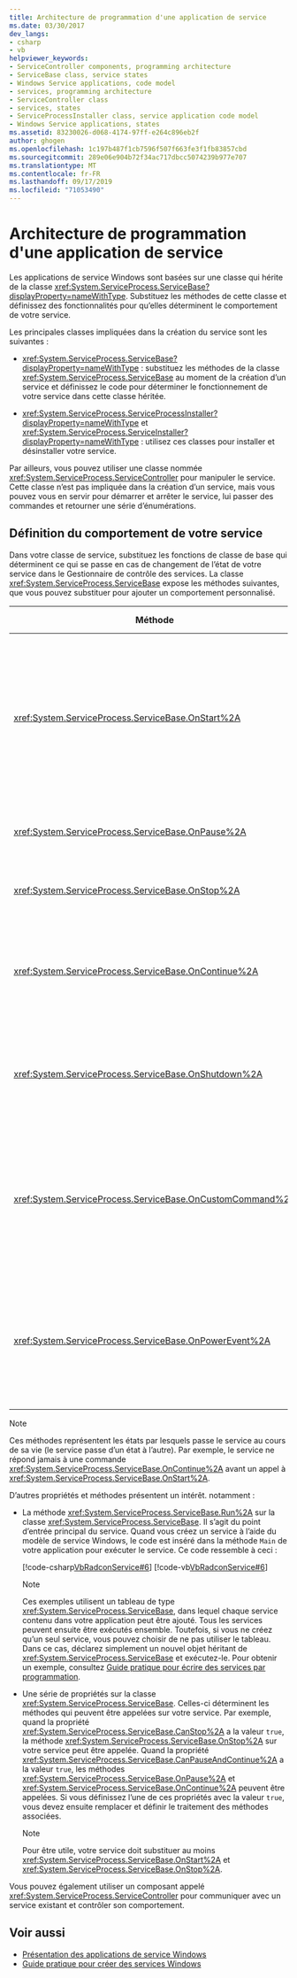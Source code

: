 ```yaml
---
title: Architecture de programmation d'une application de service
ms.date: 03/30/2017
dev_langs:
- csharp
- vb
helpviewer_keywords:
- ServiceController components, programming architecture
- ServiceBase class, service states
- Windows Service applications, code model
- services, programming architecture
- ServiceController class
- services, states
- ServiceProcessInstaller class, service application code model
- Windows Service applications, states
ms.assetid: 83230026-d068-4174-97ff-e264c896eb2f
author: ghogen
ms.openlocfilehash: 1c197b487f1cb7596f507f663fe3f1fb83857cbd
ms.sourcegitcommit: 289e06e904b72f34ac717dbcc5074239b977e707
ms.translationtype: MT
ms.contentlocale: fr-FR
ms.lasthandoff: 09/17/2019
ms.locfileid: "71053490"
---
```

# <a name="service-application-programming-architecture"></a>Architecture de programmation d'une application de service
Les applications de service Windows sont basées sur une classe qui hérite de la classe <xref:System.ServiceProcess.ServiceBase?displayProperty=nameWithType>. Substituez les méthodes de cette classe et définissez des fonctionnalités pour qu’elles déterminent le comportement de votre service.  
  
 Les principales classes impliquées dans la création du service sont les suivantes :  
  
- <xref:System.ServiceProcess.ServiceBase?displayProperty=nameWithType> : substituez les méthodes de la classe <xref:System.ServiceProcess.ServiceBase> au moment de la création d’un service et définissez le code pour déterminer le fonctionnement de votre service dans cette classe héritée.  
  
- <xref:System.ServiceProcess.ServiceProcessInstaller?displayProperty=nameWithType> et <xref:System.ServiceProcess.ServiceInstaller?displayProperty=nameWithType> : utilisez ces classes pour installer et désinstaller votre service.  
  
 Par ailleurs, vous pouvez utiliser une classe nommée <xref:System.ServiceProcess.ServiceController> pour manipuler le service. Cette classe n’est pas impliquée dans la création d’un service, mais vous pouvez vous en servir pour démarrer et arrêter le service, lui passer des commandes et retourner une série d’énumérations.  
  
## <a name="defining-your-services-behavior"></a>Définition du comportement de votre service  
 Dans votre classe de service, substituez les fonctions de classe de base qui déterminent ce qui se passe en cas de changement de l’état de votre service dans le Gestionnaire de contrôle des services. La classe <xref:System.ServiceProcess.ServiceBase> expose les méthodes suivantes, que vous pouvez substituer pour ajouter un comportement personnalisé.  
  
|Méthode|Substituer pour|  
|------------|-----------------|  
|<xref:System.ServiceProcess.ServiceBase.OnStart%2A>|Indiquer les actions à effectuer quand votre service commence à s’exécuter. Vous devez écrire du code dans cette procédure pour que votre service effectue des tâches utiles.|  
|<xref:System.ServiceProcess.ServiceBase.OnPause%2A>|Indiquer ce qui doit se passer quand votre service est suspendu.|  
|<xref:System.ServiceProcess.ServiceBase.OnStop%2A>|Indiquer ce qui doit se passer quand votre service arrête de s’exécuter.|  
|<xref:System.ServiceProcess.ServiceBase.OnContinue%2A>|Indiquer ce qui doit se passer quand votre service revient à son fonctionnement normal après avoir été suspendu.|  
|<xref:System.ServiceProcess.ServiceBase.OnShutdown%2A>|Indiquer ce qui doit se passer juste avant l’arrêt de votre système si votre service est en cours d’exécution à ce moment-là.|  
|<xref:System.ServiceProcess.ServiceBase.OnCustomCommand%2A>|Indiquer ce qui doit se passer quand votre service reçoit une commande personnalisée. Pour plus d’informations sur les commandes personnalisées, consultez MSDN Online.|  
|<xref:System.ServiceProcess.ServiceBase.OnPowerEvent%2A>|Indiquer comment le service doit répondre à la suite d’un événement de gestion de l’alimentation (batterie faible, opération suspendue, etc.).|  
  
> [!NOTE]
> Ces méthodes représentent les états par lesquels passe le service au cours de sa vie (le service passe d’un état à l’autre). Par exemple, le service ne répond jamais à une commande <xref:System.ServiceProcess.ServiceBase.OnContinue%2A> avant un appel à <xref:System.ServiceProcess.ServiceBase.OnStart%2A>.  
  
 D’autres propriétés et méthodes présentent un intérêt. notamment :  
  
- La méthode <xref:System.ServiceProcess.ServiceBase.Run%2A> sur la classe <xref:System.ServiceProcess.ServiceBase>. Il s’agit du point d’entrée principal du service. Quand vous créez un service à l’aide du modèle de service Windows, le code est inséré dans la méthode `Main` de votre application pour exécuter le service. Ce code ressemble à ceci :  
  
     [!code-csharp[VbRadconService#6](../../../samples/snippets/csharp/VS_Snippets_VBCSharp/VbRadconService/CS/MyNewService.cs#6)]
     [!code-vb[VbRadconService#6](../../../samples/snippets/visualbasic/VS_Snippets_VBCSharp/VbRadconService/VB/MyNewService.vb#6)]  
  
    > [!NOTE]
    > Ces exemples utilisent un tableau de type <xref:System.ServiceProcess.ServiceBase>, dans lequel chaque service contenu dans votre application peut être ajouté. Tous les services peuvent ensuite être exécutés ensemble. Toutefois, si vous ne créez qu’un seul service, vous pouvez choisir de ne pas utiliser le tableau. Dans ce cas, déclarez simplement un nouvel objet héritant de <xref:System.ServiceProcess.ServiceBase> et exécutez-le. Pour obtenir un exemple, consultez [Guide pratique pour écrire des services par programmation](how-to-write-services-programmatically.md).  
  
- Une série de propriétés sur la classe <xref:System.ServiceProcess.ServiceBase>. Celles-ci déterminent les méthodes qui peuvent être appelées sur votre service. Par exemple, quand la propriété <xref:System.ServiceProcess.ServiceBase.CanStop%2A> a la valeur `true`, la méthode <xref:System.ServiceProcess.ServiceBase.OnStop%2A> sur votre service peut être appelée. Quand la propriété <xref:System.ServiceProcess.ServiceBase.CanPauseAndContinue%2A> a la valeur `true`, les méthodes <xref:System.ServiceProcess.ServiceBase.OnPause%2A> et <xref:System.ServiceProcess.ServiceBase.OnContinue%2A> peuvent être appelées. Si vous définissez l’une de ces propriétés avec la valeur `true`, vous devez ensuite remplacer et définir le traitement des méthodes associées.  
  
    > [!NOTE]
    > Pour être utile, votre service doit substituer au moins <xref:System.ServiceProcess.ServiceBase.OnStart%2A> et <xref:System.ServiceProcess.ServiceBase.OnStop%2A>.  
  
 Vous pouvez également utiliser un composant appelé <xref:System.ServiceProcess.ServiceController> pour communiquer avec un service existant et contrôler son comportement.  
  
## <a name="see-also"></a>Voir aussi

- [Présentation des applications de service Windows](introduction-to-windows-service-applications.md)
- [Guide pratique pour créer des services Windows](how-to-create-windows-services.md)
